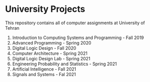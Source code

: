 # University Projects

This repository contains all of computer assignments at University of Tehran

1. Introduction to Computing Systems and Programming - Fall 2019
2. Advanced Programming - Spring 2020
3. Digital Logic Design - Fall 2020
4. Computer Architecture - Spring 2021
5. Digital Logic Design Lab - Spring 2021
6. Engineering Probability and Statistics - Spring 2021
7. Artificial Intelligence - Fall 2021
8. Signals and Systems - Fal 2021
